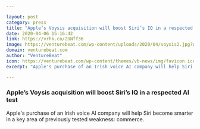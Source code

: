 ```yaml
---

layout: post
category: press
title: "Apple’s Voysis acquisition will boost Siri’s IQ in a respected AI test"
date: 2020-04-06 15:16:42
link: https://vrhk.co/2UNff36
image: https://venturebeat.com/wp-content/uploads/2020/04/voysis2.jpg?w=1200&strip=all
domain: venturebeat.com
author: "VentureBeat"
icon: https://venturebeat.com/wp-content/themes/vb-news/img/favicon.ico
excerpt: "Apple's purchase of an Irish voice AI company will help Siri become smarter in a key area of previously tested weakness: commerce."

---
```


### Apple’s Voysis acquisition will boost Siri’s IQ in a respected AI test

Apple's purchase of an Irish voice AI company will help Siri become smarter in a key area of previously tested weakness: commerce.